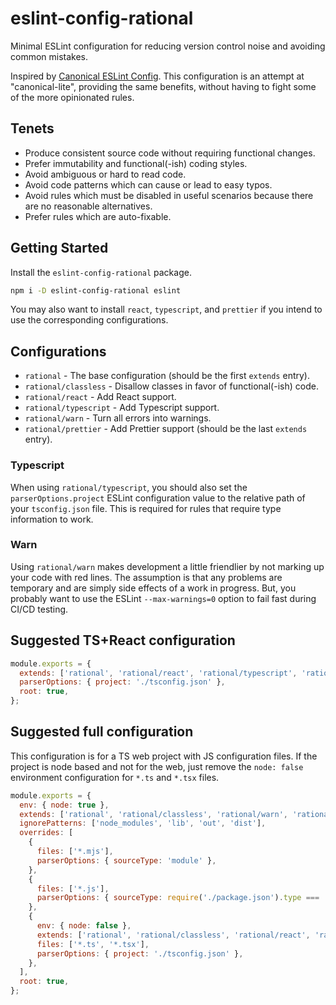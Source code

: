 # eslint-config-rational

Minimal ESLint configuration for reducing version control noise and avoiding common mistakes.

Inspired by [Canonical ESLint Config](https://www.npmjs.com/package/eslint-config-canonical). This configuration is an attempt at "canonical-lite", providing the same benefits, without having to fight some of the more opinionated rules.

## Tenets

- Produce consistent source code without requiring functional changes.
- Prefer immutability and functional(-ish) coding styles.
- Avoid ambiguous or hard to read code.
- Avoid code patterns which can cause or lead to easy typos.
- Avoid rules which must be disabled in useful scenarios because there are no reasonable alternatives.
- Prefer rules which are auto-fixable.

## Getting Started

Install the `eslint-config-rational` package.

```bash
npm i -D eslint-config-rational eslint
```

You may also want to install `react`, `typescript`, and `prettier` if you intend to use the corresponding configurations.

## Configurations

- `rational` - The base configuration (should be the first `extends` entry).
- `rational/classless` - Disallow classes in favor of functional(-ish) code.
- `rational/react` - Add React support.
- `rational/typescript` - Add Typescript support.
- `rational/warn` - Turn all errors into warnings.
- `rational/prettier` - Add Prettier support (should be the last `extends` entry).

### Typescript

When using `rational/typescript`, you should also set the `parserOptions.project` ESLint configuration value to the relative path of your `tsconfig.json` file. This is required for rules that require type information to work.

### Warn

Using `rational/warn` makes development a little friendlier by not marking up your code with red lines. The assumption is that any problems are temporary and are simply side effects of a work in progress. But, you probably want to use the ESLint `--max-warnings=0` option to fail fast during CI/CD testing.

## Suggested TS+React configuration

```js
module.exports = {
  extends: ['rational', 'rational/react', 'rational/typescript', 'rational/warn', 'rational/prettier'],
  parserOptions: { project: './tsconfig.json' },
  root: true,
};
```

## Suggested full configuration

This configuration is for a TS web project with JS configuration files. If the project is node based and not for the web, just remove the `node: false` environment configuration for `*.ts` and `*.tsx` files.

```js
module.exports = {
  env: { node: true },
  extends: ['rational', 'rational/classless', 'rational/warn', 'rational/prettier'],
  ignorePatterns: ['node_modules', 'lib', 'out', 'dist'],
  overrides: [
    {
      files: ['*.mjs'],
      parserOptions: { sourceType: 'module' },
    },
    {
      files: ['*.js'],
      parserOptions: { sourceType: require('./package.json').type === 'module' ? 'module' : 'script' },
    },
    {
      env: { node: false },
      extends: ['rational', 'rational/classless', 'rational/react', 'rational/typescript', 'rational/warn', 'rational/prettier'],
      files: ['*.ts', '*.tsx'],
      parserOptions: { project: './tsconfig.json' },
    },
  ],
  root: true,
};
```
